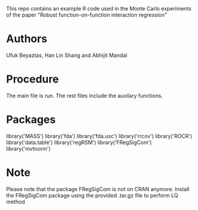 This repo contains an example R code used in the Monte Carlo experiments of the paper "Robust function-on-function interaction regression"
# Authors
Ufuk Beyaztas, Han Lin Shang and Abhijit Mandal
# Procedure
The main file is run. The rest files include the auxilary functions.
# Packages
library('MASS')
library('fda')
library('fda.usc')
library('rrcov')
library('ROCR')
library('data.table')
library('regRSM')
library('FRegSigCom')
library('mvtnorm')
# Note
Please note that the package FRegSigCom is not on CRAN anymore. Install the FRegSigCom package using the provided .tar.gz file to perform LQ method
